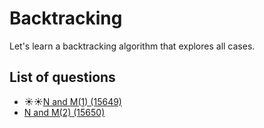 Backtracking
====================
Let's learn a backtracking algorithm that explores all cases.

List of questions
----------------------

- ☀️☀️[N and M(1) (15649)](https://github.com/yoru4890/coding_test/blob/main/baekjoon/backtracking/15649.md)
- [N and M(2) (15650)](https://github.com/yoru4890/coding_test/blob/main/baekjoon/backtracking/15650.md)
